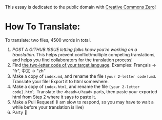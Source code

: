 This essay is dedicated to the public domain with [Creative Commons Zero](https://creativecommons.org/choose/zero/)!

# How To Translate:

To translate: two files, 4500 words in total.

1. *POST A GITHUB ISSUE letting folks know you're working on a translation.* This helps prevent conflict/multiple competing translations, and helps *you* find collaborators for the translation process!
2. Find [the two-letter code of your target language](https://en.wikipedia.org/wiki/List_of_ISO_639-1_codes). Examples: Français → "fr", 中文 → "zh"
3. Make a copy of `index.md`, and rename the file `[your 2-letter code].md`. Translate your file! Export it to html somewhere.
4. Make a copy of `index.html`, and rename the file `[your 2-letter code].html`. Translate the `<head></head>` parts, then paste your exported html from Step 2 where it says to paste it.
5. Make a Pull Request! (I am slow to respond, so you may have to wait a while before your translation is live)
6. Party 🎉
